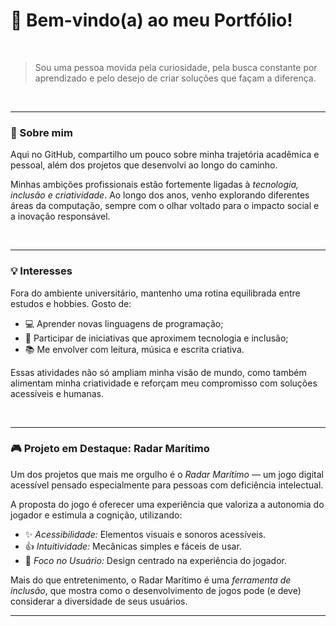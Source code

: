 # 👋 Bem-vindo(a) ao meu Portfólio!

<br>

> Sou uma pessoa movida pela curiosidade, pela busca constante por aprendizado e pelo desejo de criar soluções que façam a diferença. 

<br>

---

### 🚀 Sobre mim

Aqui no GitHub, compartilho um pouco sobre minha trajetória acadêmica e pessoal, além dos projetos que desenvolvi ao longo do caminho.

Minhas ambições profissionais estão fortemente ligadas à *tecnologia, inclusão e criatividade*. Ao longo dos anos, venho explorando diferentes áreas da computação, sempre com o olhar voltado para o impacto social e a inovação responsável.

<br>

---

### 💡 Interesses

Fora do ambiente universitário, mantenho uma rotina equilibrada entre estudos e hobbies. Gosto de:

- 💻 Aprender novas linguagens de programação;
- 🤝 Participar de iniciativas que aproximem tecnologia e inclusão;
- 📚 Me envolver com leitura, música e escrita criativa.

Essas atividades não só ampliam minha visão de mundo, como também alimentam minha criatividade e reforçam meu compromisso com soluções acessíveis e humanas.

<br>

---

### 🎮 Projeto em Destaque: Radar Marítimo

Um dos projetos que mais me orgulho é o *Radar Marítimo* — um jogo digital acessível pensado especialmente para pessoas com deficiência intelectual.

A proposta do jogo é oferecer uma experiência que valoriza a autonomia do jogador e estimula a cognição, utilizando:

- ✨ *Acessibilidade:* Elementos visuais e sonoros acessíveis.
- 👍 *Intuitividade:* Mecânicas simples e fáceis de usar.
- 🎨 *Foco no Usuário:* Design centrado na experiência do jogador.

Mais do que entretenimento, o Radar Marítimo é uma *ferramenta de inclusão*, que mostra como o desenvolvimento de jogos pode (e deve) considerar a diversidade de seus usuários.

---
